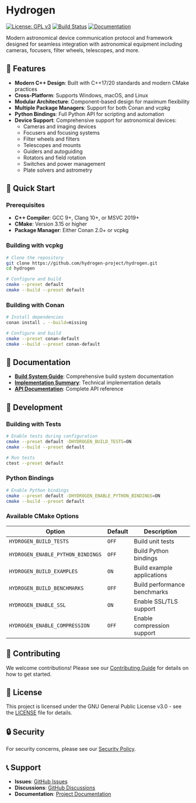 # Hydrogen

[![License: GPL v3](https://img.shields.io/badge/License-GPLv3-blue.svg)](https://www.gnu.org/licenses/gpl-3.0)
[![Build Status](https://github.com/hydrogen-project/hydrogen/workflows/CI/badge.svg)](https://github.com/hydrogen-project/hydrogen/actions)
[![Documentation](https://img.shields.io/badge/docs-hydrogen--project.github.io-blue)](https://hydrogen-project.github.io/hydrogen)

Modern astronomical device communication protocol and framework designed for seamless integration with astronomical equipment including cameras, focusers, filter wheels, telescopes, and more.

## 🌟 Features

- **Modern C++ Design**: Built with C++17/20 standards and modern CMake practices
- **Cross-Platform**: Supports Windows, macOS, and Linux
- **Modular Architecture**: Component-based design for maximum flexibility
- **Multiple Package Managers**: Support for both Conan and vcpkg
- **Python Bindings**: Full Python API for scripting and automation
- **Device Support**: Comprehensive support for astronomical devices:
  - Cameras and imaging devices
  - Focusers and focusing systems
  - Filter wheels and filters
  - Telescopes and mounts
  - Guiders and autoguiding
  - Rotators and field rotation
  - Switches and power management
  - Plate solvers and astrometry

## 🚀 Quick Start

### Prerequisites

- **C++ Compiler**: GCC 9+, Clang 10+, or MSVC 2019+
- **CMake**: Version 3.15 or higher
- **Package Manager**: Either Conan 2.0+ or vcpkg

### Building with vcpkg

```bash
# Clone the repository
git clone https://github.com/hydrogen-project/hydrogen.git
cd hydrogen

# Configure and build
cmake --preset default
cmake --build --preset default
```

### Building with Conan

```bash
# Install dependencies
conan install . --build=missing

# Configure and build
cmake --preset conan-default
cmake --build --preset conan-default
```

## 📖 Documentation

- **[Build System Guide](docs/BUILD_SYSTEM.md)**: Comprehensive build system documentation
- **[Implementation Summary](docs/IMPLEMENTATION_SUMMARY.md)**: Technical implementation details
- **[API Documentation](https://hydrogen-project.github.io/hydrogen)**: Complete API reference

## 🔧 Development

### Building with Tests

```bash
# Enable tests during configuration
cmake --preset default -DHYDROGEN_BUILD_TESTS=ON
cmake --build --preset default

# Run tests
ctest --preset default
```

### Python Bindings

```bash
# Enable Python bindings
cmake --preset default -DHYDROGEN_ENABLE_PYTHON_BINDINGS=ON
cmake --build --preset default
```

### Available CMake Options

| Option | Default | Description |
|--------|---------|-------------|
| `HYDROGEN_BUILD_TESTS` | `OFF` | Build unit tests |
| `HYDROGEN_ENABLE_PYTHON_BINDINGS` | `OFF` | Build Python bindings |
| `HYDROGEN_BUILD_EXAMPLES` | `ON` | Build example applications |
| `HYDROGEN_BUILD_BENCHMARKS` | `OFF` | Build performance benchmarks |
| `HYDROGEN_ENABLE_SSL` | `ON` | Enable SSL/TLS support |
| `HYDROGEN_ENABLE_COMPRESSION` | `OFF` | Enable compression support |

## 🤝 Contributing

We welcome contributions! Please see our [Contributing Guide](CONTRIBUTING.md) for details on how to get started.

## 📄 License

This project is licensed under the GNU General Public License v3.0 - see the [LICENSE](LICENSE) file for details.

## 🔒 Security

For security concerns, please see our [Security Policy](SECURITY.md).

## 📞 Support

- **Issues**: [GitHub Issues](https://github.com/hydrogen-project/hydrogen/issues)
- **Discussions**: [GitHub Discussions](https://github.com/hydrogen-project/hydrogen/discussions)
- **Documentation**: [Project Documentation](https://hydrogen-project.github.io/hydrogen)